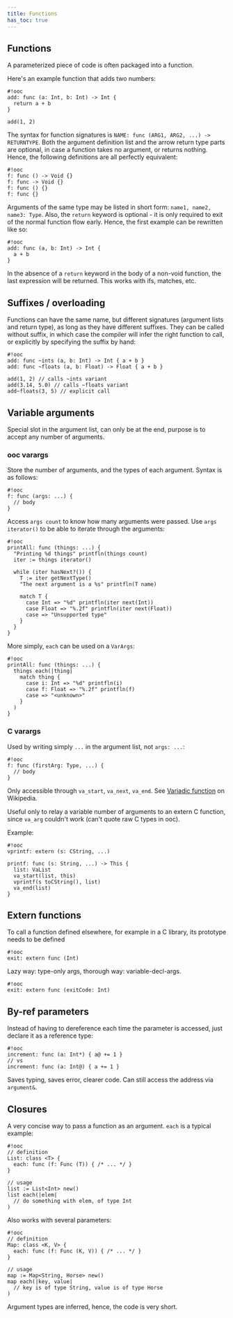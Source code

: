 ```yaml
---
title: Functions
has_toc: true
---
```


## Functions

A parameterized piece of code is often packaged into a function.

Here's an example function that adds two numbers:

    #!ooc
    add: func (a: Int, b: Int) -> Int {
      return a + b
    }

    add(1, 2)

The syntax for function signatures is `NAME: func (ARG1, ARG2, ...) -> RETURNTYPE`.
Both the argument definition list and the arrow return type parts are optional, in case
a function takes no argument, or returns nothing. Hence, the following definitions are
all perfectly equivalent:

    #!ooc
    f: func () -> Void {}
    f: func -> Void {}
    f: func () {}
    f: func {}

Arguments of the same type may be listed in short form: `name1, name2, name3: Type`.
Also, the `return` keyword is optional - it is only required to exit of the normal
function flow early. Hence, the first example can be rewritten like so:

    #!ooc
    add: func (a, b: Int) -> Int {
      a + b
    }

In the absence of a `return` keyword in the body of a non-void function, the last
expression will be returned. This works with ifs, matches, etc.

## Suffixes / overloading

Functions can have the same name, but different signatures (argument lists and
return type), as long as they have different suffixes. They can be called without
suffix, in which case the compiler will infer the right function to call, or
explicitly by specifying the suffix by hand:

    #!ooc
    add: func ~ints (a, b: Int) -> Int { a + b }
    add: func ~floats (a, b: Float) -> Float { a + b }

    add(1, 2) // calls ~ints variant
    add(3.14, 5.0) // calls ~floats variant
    add~floats(3, 5) // explicit call

## Variable arguments

Special slot in the argument list, can only be at the end, purpose is to accept
any number of arguments.

### ooc varargs

Store the number of arguments, and the types of each argument. Syntax is as follows:

    #!ooc
    f: func (args: ...) {
      // body
    }

Access `args count` to know how many arguments were passed.
Use `args iterator()` to be able to iterate through the arguments:

    #!ooc
    printAll: func (things: ...) {
      "Printing %d things" printfln(things count)
      iter := things iterator()

      while (iter hasNext?()) {
        T := iter getNextType()
        "The next argument is a %s" printfln(T name)

        match T {
          case Int => "%d" printfln(iter next(Int))
          case Float => "%.2f" printfln(iter next(Float))
          case => "Unsupported type"
        }
      }
    }

More simply, `each` can be used on a `VarArgs`:

    #!ooc
    printAll: func (things: ...) {
      things each(|thing|
        match thing {
          case i: Int => "%d" printfln(i)
          case f: Float => "%.2f" printfln(f)
          case => "<unknown>"
        }
      )
    }

### C varargs

Used by writing simply `...` in the argument list, not `args: ...`:

    #!ooc
    f: func (firstArg: Type, ...) {
      // body
    }

Only accessible through `va_start`, `va_next`, `va_end`. See [Variadic
function][varia] on Wikipedia.

[varia]: http://en.wikipedia.org/wiki/Variadic_function

Useful only to relay a variable number of arguments to an extern C function,
since `va_arg` couldn't work (can't quote raw C types in ooc).

Example:

    #!ooc
    vprintf: extern (s: CString, ...)

    printf: func (s: String, ...) -> This {
      list: VaList
      va_start(list, this)
      vprintf(s toCString(), list)
      va_end(list)
    }

## Extern functions

To call a function defined elsewhere, for example in a C library, its prototype
needs to be defined

    #!ooc
    exit: extern func (Int)

Lazy way: type-only args, thorough way: variable-decl-args.

    #!ooc
    exit: extern func (exitCode: Int)

## By-ref parameters

Instead of having to dereference each time the parameter is accessed, just declare
it as a reference type:

    #!ooc
    increment: func (a: Int*) { a@ += 1 }
    // vs
    increment: func (a: Int@) { a += 1 }

Saves typing, saves error, clearer code. Can still access the address via `argument&`.

## Closures

A very concise way to pass a function as an argument. `each` is a typical
example:

    #!ooc
    // definition
    List: class <T> {
      each: func (f: Func (T)) { /* ... */ }
    }

    // usage
    list := List<Int> new()
    list each(|elem|
      // do something with elem, of type Int
    )

Also works with several parameters:

    #!ooc
    // definition
    Map: class <K, V> {
      each: func (f: Func (K, V)) { /* ... */ }
    }

    // usage
    map := Map<String, Horse> new()
    map each(|key, value|
      // key is of type String, value is of type Horse
    )

Argument types are inferred, hence, the code is very short.


